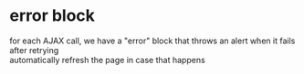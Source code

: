 # error block      
for each AJAX call, we have a "error" block that throws an alert when it fails after retrying    
automatically refresh the page in case that happens    

